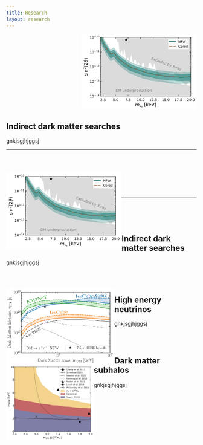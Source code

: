 ```yaml
---
title: Research
layout: research
---
```



<div style="text-align: right"><img src="assets/images/Papers/SterileNeutrino.jpg" height="200" /></div>

## Indirect dark matter searches
gnkjsgjhjggsj

***

<!-- ############ -->

&nbsp;<br>
&nbsp;<br>

<img style="float: left;" src="assets/images/Papers/SterileNeutrino.jpg" height="200">

&nbsp;<br>
&nbsp;<br>
&nbsp;<br>
***
&nbsp;<br>
&nbsp;<br>
&nbsp;<br>

## Indirect dark matter searches
gnkjsgjhjggsj



<!-- ####### -->

&nbsp;<br>
&nbsp;<br>

<img style="float: left;" src="assets/images/Papers/DM_nu.jpg" height="200">

## High energy neutrinos
gnkjsgjhjggsj


<!-- ####### -->

&nbsp;<br>
&nbsp;<br>

<img style="float: left;" src="assets/images/Papers/wdm_Constraints.jpg" height="200">

## Dark matter subhalos
gnkjsgjhjggsj


<!-- ####### -->